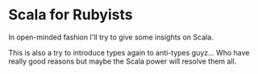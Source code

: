 # Scala for Rubyists

In open-minded fashion I'll try to give some insights on Scala.

This is also a try to introduce types again to anti-types guyz... Who have really good reasons but maybe the Scala power will resolve them all.